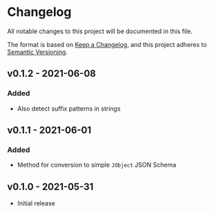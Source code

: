 # Changelog

All notable changes to this project will be documented in this file.

The format is based on [Keep a Changelog](https://keepachangelog.com/en/1.0.0/),
and this project adheres to [Semantic Versioning](https://semver.org/spec/v2.0.0.html).

## v0.1.2 - 2021-06-08
### Added
- Also detect suffix patterns in strings

## v0.1.1 - 2021-06-01
### Added
- Method for conversion to simple `JObject` JSON Schema

## v0.1.0 - 2021-05-31
- Initial release
